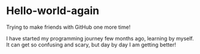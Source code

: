 # Hello-world-again
Trying to make friends with GitHub one more time!

I have started my programming journey few months ago, learning by myself. It can get so confusing and scary, but day by day I am getting better!
